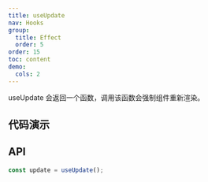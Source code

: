 ```yaml
---
title: useUpdate
nav: Hooks
group:
  title: Effect
  order: 5
order: 15
toc: content
demo:
  cols: 2
---
```


useUpdate 会返回一个函数，调用该函数会强制组件重新渲染。

## 代码演示

<code src="./demo/demo1.tsx"></code>

## API

```typescript
const update = useUpdate();
```
